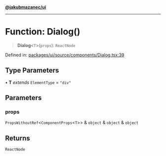 [**@jakubmazanec/ui**](../README.md)

---

# Function: Dialog()

> **Dialog**\<`T`\>(`props`): `ReactNode`

Defined in:
[packages/ui/source/components/Dialog.tsx:39](https://github.com/jakubmazanec/tools/blob/797379ce98752dc838b82c8398e04d90c58ce9e7/packages/ui/source/components/Dialog.tsx#L39)

## Type Parameters

• **T** _extends_ `ElementType` = `"div"`

## Parameters

### props

`PropsWithoutRef`\<`ComponentProps`\<`T`\>\> & `object` & `object` & `object`

## Returns

`ReactNode`
